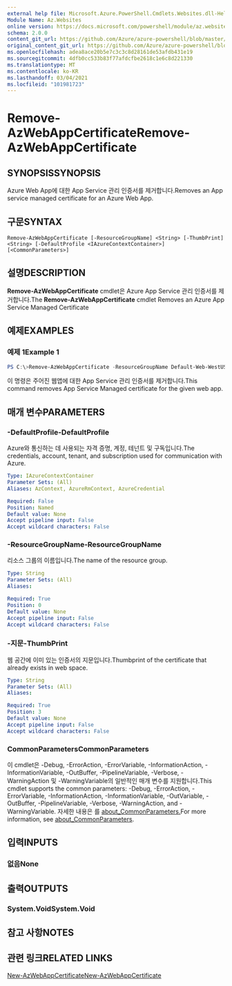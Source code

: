 ```yaml
---
external help file: Microsoft.Azure.PowerShell.Cmdlets.Websites.dll-Help.xml
Module Name: Az.Websites
online version: https://docs.microsoft.com/powershell/module/az.websites/remove-AzWebAppCertificate
schema: 2.0.0
content_git_url: https://github.com/Azure/azure-powershell/blob/master/src/Websites/Websites/help/Remove-AzWebAppCertificate.md
original_content_git_url: https://github.com/Azure/azure-powershell/blob/master/src/Websites/Websites/help/Remove-AzWebAppCertificate.md
ms.openlocfilehash: adea8ace20b5e7c3c3c8d28161de53afdb431e19
ms.sourcegitcommit: 4dfb0cc533b83f77afdcfbe2618c1e6c8d221330
ms.translationtype: MT
ms.contentlocale: ko-KR
ms.lasthandoff: 03/04/2021
ms.locfileid: "101981723"
---
```

# <span data-ttu-id="56c4d-101">Remove-AzWebAppCertificate</span><span class="sxs-lookup"><span data-stu-id="56c4d-101">Remove-AzWebAppCertificate</span></span>

## <span data-ttu-id="56c4d-102">SYNOPSIS</span><span class="sxs-lookup"><span data-stu-id="56c4d-102">SYNOPSIS</span></span>
<span data-ttu-id="56c4d-103">Azure Web App에 대한 App Service 관리 인증서를 제거합니다.</span><span class="sxs-lookup"><span data-stu-id="56c4d-103">Removes an App service managed certificate for an Azure Web App.</span></span> 

## <span data-ttu-id="56c4d-104">구문</span><span class="sxs-lookup"><span data-stu-id="56c4d-104">SYNTAX</span></span>

```
Remove-AzWebAppCertificate [-ResourceGroupName] <String> [-ThumbPrint] <String> [-DefaultProfile <IAzureContextContainer>] [<CommonParameters>]
```

## <span data-ttu-id="56c4d-105">설명</span><span class="sxs-lookup"><span data-stu-id="56c4d-105">DESCRIPTION</span></span>
<span data-ttu-id="56c4d-106">**Remove-AzWebAppCertificate** cmdlet은 Azure App Service 관리 인증서를 제거합니다.</span><span class="sxs-lookup"><span data-stu-id="56c4d-106">The **Remove-AzWebAppCertificate** cmdlet Removes an Azure App Service Managed Certificate</span></span>

## <span data-ttu-id="56c4d-107">예제</span><span class="sxs-lookup"><span data-stu-id="56c4d-107">EXAMPLES</span></span>

### <span data-ttu-id="56c4d-108">예제 1</span><span class="sxs-lookup"><span data-stu-id="56c4d-108">Example 1</span></span>
```powershell
PS C:\>Remove-AzWebAppCertificate -ResourceGroupName Default-Web-WestUS -Thumbprint "E3A38EBA60CAA1C162785A2E1C44A15AD450199C3" 
```

<span data-ttu-id="56c4d-109">이 명령은 주어진 웹앱에 대한 App Service 관리 인증서를 제거합니다.</span><span class="sxs-lookup"><span data-stu-id="56c4d-109">This command removes App Service Managed certificate for the given web app.</span></span>

## <span data-ttu-id="56c4d-110">매개 변수</span><span class="sxs-lookup"><span data-stu-id="56c4d-110">PARAMETERS</span></span>

### <span data-ttu-id="56c4d-111">-DefaultProfile</span><span class="sxs-lookup"><span data-stu-id="56c4d-111">-DefaultProfile</span></span>
<span data-ttu-id="56c4d-112">Azure와 통신하는 데 사용되는 자격 증명, 계정, 테넌트 및 구독입니다.</span><span class="sxs-lookup"><span data-stu-id="56c4d-112">The credentials, account, tenant, and subscription used for communication with Azure.</span></span>

```yaml
Type: IAzureContextContainer
Parameter Sets: (All)
Aliases: AzContext, AzureRmContext, AzureCredential

Required: False
Position: Named
Default value: None
Accept pipeline input: False
Accept wildcard characters: False
```

### <span data-ttu-id="56c4d-113">-ResourceGroupName</span><span class="sxs-lookup"><span data-stu-id="56c4d-113">-ResourceGroupName</span></span>
<span data-ttu-id="56c4d-114">리소스 그룹의 이름입니다.</span><span class="sxs-lookup"><span data-stu-id="56c4d-114">The name of the resource group.</span></span>

```yaml
Type: String
Parameter Sets: (All)
Aliases:

Required: True
Position: 0
Default value: None
Accept pipeline input: False
Accept wildcard characters: False
```

### <span data-ttu-id="56c4d-115">-지문</span><span class="sxs-lookup"><span data-stu-id="56c4d-115">-ThumbPrint</span></span>
<span data-ttu-id="56c4d-116">웹 공간에 이미 있는 인증서의 지문입니다.</span><span class="sxs-lookup"><span data-stu-id="56c4d-116">Thumbprint of the certificate that already exists in web space.</span></span>

```yaml
Type: String
Parameter Sets: (All)
Aliases:

Required: True
Position: 3
Default value: None
Accept pipeline input: False
Accept wildcard characters: False
```

### <span data-ttu-id="56c4d-117">CommonParameters</span><span class="sxs-lookup"><span data-stu-id="56c4d-117">CommonParameters</span></span>
<span data-ttu-id="56c4d-118">이 cmdlet은 -Debug, -ErrorAction, -ErrorVariable, -InformationAction, -InformationVariable, -OutBuffer, -PipelineVariable, -Verbose, -WarningAction 및 -WarningVariable의 일반적인 매개 변수를 지원합니다.</span><span class="sxs-lookup"><span data-stu-id="56c4d-118">This cmdlet supports the common parameters: -Debug, -ErrorAction, -ErrorVariable, -InformationAction, -InformationVariable, -OutVariable, -OutBuffer, -PipelineVariable, -Verbose, -WarningAction, and -WarningVariable.</span></span> <span data-ttu-id="56c4d-119">자세한 내용은 를 [about_CommonParameters.](http://go.microsoft.com/fwlink/?LinkID=113216)</span><span class="sxs-lookup"><span data-stu-id="56c4d-119">For more information, see [about_CommonParameters](http://go.microsoft.com/fwlink/?LinkID=113216).</span></span>

## <span data-ttu-id="56c4d-120">입력</span><span class="sxs-lookup"><span data-stu-id="56c4d-120">INPUTS</span></span>

### <span data-ttu-id="56c4d-121">없음</span><span class="sxs-lookup"><span data-stu-id="56c4d-121">None</span></span>

## <span data-ttu-id="56c4d-122">출력</span><span class="sxs-lookup"><span data-stu-id="56c4d-122">OUTPUTS</span></span>

### <span data-ttu-id="56c4d-123">System.Void</span><span class="sxs-lookup"><span data-stu-id="56c4d-123">System.Void</span></span>

## <span data-ttu-id="56c4d-124">참고 사항</span><span class="sxs-lookup"><span data-stu-id="56c4d-124">NOTES</span></span>

## <span data-ttu-id="56c4d-125">관련 링크</span><span class="sxs-lookup"><span data-stu-id="56c4d-125">RELATED LINKS</span></span>
[<span data-ttu-id="56c4d-126">New-AzWebAppCertificate</span><span class="sxs-lookup"><span data-stu-id="56c4d-126">New-AzWebAppCertificate</span></span>](./New-AzWebAppCertificate.md)

